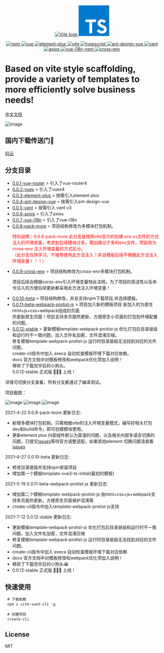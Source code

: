 <p align="center">
      <a href="https://vitejs.dev" target="_blank" rel="noopener noreferrer">
               <img width="100" src="https://vitejs.dev/logo.svg" alt="Vite logo">
      </a>
       <a href="https://www.tslang.cn/" target="_blank" rel="noopener noreferrer">
                 <img width="100" src="https://raw.githubusercontent.com/github/explore/80688e429a7d4ef2fca1e82350fe8e3517d3494d/topics/typescript/typescript.png" alt="Ts logo">
               </a>
</p>

<p align="center">
    <a href="https://www.npmjs.com/package/vite-vue3-cli">
        <img src="https://img.shields.io/badge/npm-0.0.10-brightgreen.svg" alt="npm">
    </a>
    <a href="https://github.com/vuejs/vue-next">
        <img src="https://img.shields.io/badge/vue3-3.0.5-brightgreen.svg" alt="vue">
    </a>
    <a href="https://github.com/element-plus/element-plus">
        <img src="https://img.shields.io/badge/elementPlus-1.0.2beta.40-brightgreen.svg" alt="element-plus">
    </a>
    <a href="https://github.com/vitejs/vite">
        <img src="https://img.shields.io/badge/vite-2.2.1-brightgreen.svg" alt="vite">
    </a>
    <a href="https://github.com/microsoft/TypeScript">
        <img src="https://img.shields.io/badge/typescript-4.1.3-brightgreen.svg" alt="typescript">
    </a>
    <a href="https://github.com/vueComponent/ant-design-vue">
        <img src="https://img.shields.io/badge/antDesignVue-2.1.2-brightgreen.svg" alt="ant-design-vue">
    </a>
    <a href="https://github.com/youzan/vant">
        <img src="https://img.shields.io/badge/vant-3.0.13-brightgreen.svg" alt="vant">
    </a>
    <br/>
    <a href="https://github.com/axios/axios">
        <img src="https://img.shields.io/badge/axios-0.21.1-brightgreen.svg" alt="axios">
    </a>
    <a href="https://github.com/intlify/vue-i18n-next">
        <img src="https://img.shields.io/badge/vueI18n-9.1.6-brightgreen.svg" alt="vue-i18n-next">
    </a>
    <a href="https://github.com/kentcdodds/cross-env">
        <img src="https://img.shields.io/badge/crossEnv-7.0.3-brightgreen.svg" alt="cross-env">
    </a>
    
</p>

# Based on vite style scaffolding, provide a variety of templates to more efficiently solve business needs!  

<a href="http://wushijiang.cn/vue3-vite-cli/">中文文档</a>  
 
![image](https://user-images.githubusercontent.com/38801556/125270634-6eb79500-e33c-11eb-89d1-597f8c21f53c.png)

## 国内下载传送门🎉

<a href="https://gitee.com/wushijiang13/vue3-vite-cli">码云</a>  


## 分支目录
    
<ul>
    <li>
    <a href="https://github.com/wushijiang13/vue3-vite-cli/tree/0.0.1-vue-router">0.0.1-vue-router</a> >  引入了vue-router4
    </li>
    <li>
    <a href="https://github.com/wushijiang13/vue3-vite-cli/tree/0.0.2-vuex">0.0.2-vuex</a> > 引入了vuex4
    </li>
    <li>
    <a href="https://github.com/wushijiang13/vue3-vite-cli/tree/0.0.3-element-plus">0.0.3-element-plus</a> > 按需引入element plus
    </li>
    <li>
    <a href="https://github.com/wushijiang13/vue3-vite-cli/tree/0.0.4-ant-design-vue">0.0.4-ant-design-vue</a> > 按需引入ant-design-vue
    </li>
    <li>
    <a href="https://github.com/wushijiang13/vue3-vite-cli/tree/0.0.5-vant">0.0.5-vant</a> > 按需引入 vant v3
    </li>
     <li>
     <a href="https://github.com/wushijiang13/vue3-vite-cli/tree/0.0.6-axios">0.0.6-axios</a> > 引入了axios
     </li>
     <li>
     <a href="https://github.com/wushijiang13/vue3-vite-cli/tree/0.0.7-vue-i18n">0.0.7-vue-i18n</a> > 引入了vue-i18n
     </li>
      <li>
      <a href="https://github.com/wushijiang13/vue3-vite-cli/tree/0.0.8-pack-more">0.0.8-pack-more</a> > 项目结构修改为多模块打包机制。
       <p style="color: red;">特别说明：0.0.8-pack-more 此分支是按照vite官方的创建.env.xx文件的方式注入的环境变量，考虑到后续模块过多，需创建过于多的env文件。项目改为 cross-env 注入环境变量的方式区分。  
       <br/>（此分支仅供学习，不推荐使用此方法注入！并且模板后续不根据此方法注入环境变量！！！）</p>  
      </li>
       <li>
       <a href="https://github.com/wushijiang13/vue3-vite-cli/tree/0.0.9-cross-env">0.0.9-cross-env</a> > 项目结构修改为cross-env多模块打包机制。
       <p>项目后续会根据corss-env引入环境变量特此注明，为了项目的简洁性以及命令注入的方便后续更新都采用此方法注入环境变量！</p>
     </li>
     <li>
     <a href="https://github.com/wushijiang13/vue3-vite-cli/tree/0.0.10-beta">0.0.10-beta</a> > 项目结构修改，并且支持npm下载项目,并选择模板。
     </li>
     <li>
     <a href="https://github.com/wushijiang13/vue3-vite-cli/tree/0.0.11-beta-webpack-protist-js">0.0.11-beta-webpack-protist-js</a> > 项目加入新的模板项目 新加入的为原生html+js+css+webpack组成的页面
     <br/>热更新原生页面！项目支持多页面热更新，方便原生小页面的打包到环境配置的问题。
     </li>
      <li>
      <a href="https://github.com/wushijiang13/vue3-vite-cli/tree/0.0.12-stable">0.0.12-stable</a> > 
       更新模板template-webpack-protist-js 优化打包后目录层级和运行时不一致问题，加入文件名加密，文件混淆压缩。 <br/>
       修复模板template-webpack-protist-js 运行时目录层级无法找到对应的文件问题。 <br/>
       create-cli指令中加入 execa 自动检查模板环境下载对应依赖。 <br/>
       docs 官方文档中对模板修改和webpack优化项加入说明！ <br/>
       移除了下载完毕后的小狗头。<br/>
       0.0.12-stable 正式版 🎉🎉🎉 上线！<br/>
      </li>
     
</ul> 

详情可切换分支查看，所有分支都通过了编译测试。

项目截图：  

![image](https://user-images.githubusercontent.com/38801556/115701761-b01e5100-a39a-11eb-856c-f4f1b02d8c2c.png)
![image](https://user-images.githubusercontent.com/38801556/115701661-98df6380-a39a-11eb-8b23-891e38510b68.png)
![image](https://user-images.githubusercontent.com/38801556/115701833-c9bf9880-a39a-11eb-8dba-ee479cab71aa.png)

2021-4-22 0.0.8-pack-more 更新日志:  
<ul>
    <li>新增多模块打包机制，只需根据vite的注入环境变量模式，编写好相关打包dev和build命令，即可创建模块使用。</li>
    <li>更新element plus 内部组件默认为英语的问题，以及相关内部多语言切换的问题，已提交<a href="https://github.com/element-plus/element-plus/issues/1883">issues</a>等待官方调整适配，如果其他element 切换问题请查看<a href="https://github.com/element-plus/element-plus/issues/1883">issues</a></li>
</ul>
2021-4-27 0.0.10-beta 更新日志:
<ul>
    <li>修改目录层级并支持npm安装项目</li>
    <li>增加第一个模板template-vue3-ts-initial(最初的模板)</li>
</ul>
2021-5-19 0.0.11-beta-webpack-protist-js 更新日志:
<ul>
    <li>增加第二个模板template-webpack-protist-js 由html+css+js+webpack支持多页面热更新，方便原生页面保护混淆等</li>
    <li>create-cli指令中加入template-webpack-protist-js支持</li>
</ul>
2021-7-12 0.0.12-stable 更新日志:
<ul>
    <li>更新模板template-webpack-protist-js 优化打包后目录层级和运行时不一致问题，加入文件名加密，文件混淆压缩</li>
    <li>修复模板template-webpack-protist-js 运行时目录层级无法找到对应的文件问题。</li>
    <li>create-cli指令中加入 execa 自动检查模板环境下载对应依赖</li>
    <li>docs 官方文档中对模板修改和webpack优化项加入说明！</li>
    <li>移除了下载完毕后的小狗头😭</li>
    <li>0.0.12-stable 正式版 🎉🎉🎉 上线！</li>
</ul>


## 快速使用

```
 # 下载依赖
 npm i vite-vue3-cli -g
 
 # 创建项目
 create-cli
```

## License

MIT

